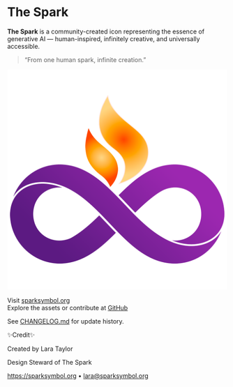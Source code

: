 # The Spark

**The Spark** is a community-created icon representing the essence of generative AI — human-inspired, infinitely creative, and universally accessible.

> “From one human spark, infinite creation.”

![The Spark Icon](assets/spark-icon-color.png)

Visit [sparksymbol.org](https://sparksymbol.org)  
Explore the assets or contribute at [GitHub](https://github.com/lara9taylor/spark-symbol)

See [CHANGELOG.md](CHANGELOG.md) for update history.

✨Credit✨

Created by Lara Taylor

Design Steward of The Spark

https://sparksymbol.org • lara@sparksymbol.org
